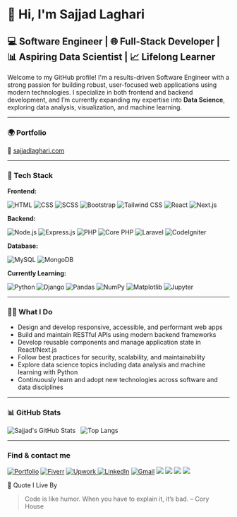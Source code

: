 # 👋 Hi, I'm Sajjad Laghari

## 💻 Software Engineer | 🌐 Full-Stack Developer | 📊 Aspiring Data Scientist | 📈 Lifelong Learner

Welcome to my GitHub profile! I'm a results-driven Software Engineer with a strong passion for building robust, user-focused web applications using modern technologies. I specialize in both frontend and backend development, and I’m currently expanding my expertise into **Data Science**, exploring data analysis, visualization, and machine learning.

---

### 🌍 Portfolio

🔗 [sajjadlaghari.com](https://sajjadlaghari.com)

---

### 🧠 Tech Stack

**Frontend:**

![HTML](https://img.shields.io/badge/-HTML5-E34F26?style=flat-square&logo=html5&logoColor=white)
![CSS](https://img.shields.io/badge/-CSS3-1572B6?style=flat-square&logo=css3)
![SCSS](https://img.shields.io/badge/-SCSS-CC6699?style=flat-square&logo=sass&logoColor=white)
![Bootstrap](https://img.shields.io/badge/-Bootstrap-563D7C?style=flat-square&logo=bootstrap)
![Tailwind CSS](https://img.shields.io/badge/-TailwindCSS-38B2AC?style=flat-square&logo=tailwind-css)
![React](https://img.shields.io/badge/-React-61DAFB?style=flat-square&logo=react)
![Next.js](https://img.shields.io/badge/-Next.js-000000?style=flat-square&logo=next.js)

**Backend:**

![Node.js](https://img.shields.io/badge/-Node.js-339933?style=flat-square&logo=node.js)
![Express.js](https://img.shields.io/badge/-Express.js-000000?style=flat-square&logo=express)
![PHP](https://img.shields.io/badge/-PHP-777BB4?style=flat-square&logo=php)
![Core PHP](https://img.shields.io/badge/-Core%20PHP-8892BF?style=flat-square&logo=php)
![Laravel](https://img.shields.io/badge/-Laravel-FF2D20?style=flat-square&logo=laravel)
![CodeIgniter](https://img.shields.io/badge/-CodeIgniter-EF4223?style=flat-square&logo=codeigniter)

**Database:**

![MySQL](https://img.shields.io/badge/-MySQL-4479A1?style=flat-square&logo=mysql)
![MongoDB](https://img.shields.io/badge/-MongoDB-47A248?style=flat-square&logo=mongodb)

**Currently Learning:**

![Python](https://img.shields.io/badge/-Python-3776AB?style=flat-square&logo=python)
![Django](https://img.shields.io/badge/-Django-092E20?style=flat-square&logo=django)
![Pandas](https://img.shields.io/badge/-Pandas-150458?style=flat-square&logo=pandas)
![NumPy](https://img.shields.io/badge/-NumPy-013243?style=flat-square&logo=numpy)
![Matplotlib](https://img.shields.io/badge/-Matplotlib-11557C?style=flat-square&logo=matplotlib)
![Jupyter](https://img.shields.io/badge/-Jupyter-F37626?style=flat-square&logo=jupyter)

---

### 👨‍💻 What I Do

- Design and develop responsive, accessible, and performant web apps
- Build and maintain RESTful APIs using modern backend frameworks
- Develop reusable components and manage application state in React/Next.js
- Follow best practices for security, scalability, and maintainability
- Explore data science topics including data analysis and machine learning with Python
- Continuously learn and adopt new technologies across software and data disciplines

---


### 📊 GitHub Stats

  ![Sajjad's GitHub Stats](https://github-readme-stats.vercel.app/api?username=sajjadlaghari&show_icons=true&theme=radical)  &nbsp; ![Top Langs](https://github-readme-stats.vercel.app/api/top-langs/?username=sajjadlaghari&layout=compact&theme=github_dark)

---
<h3>Find & contact me</h3>
<p>

 
  <a href="https://sajjadlaghari.com" target="_blank" rel="noopener noreferrer"><img alt="Portfolio" src="https://img.shields.io/badge/Portfolio-4CAF50?style=for-the-badge&logo=about-dot-me&logoColor=white" /></a> <a href="https://www.fiverr.com/creationcue" target="_blank"><img alt="Fiverr" src="https://img.shields.io/badge/Fiverr-1DBF73?style=for-the-badge&logo=fiverr&logoColor=white" /></a> <a href="https://www.upwork.com/freelancers/~014d273ba0b5a4466f" target="_blank" rel="noopener noreferrer"><img alt="Upwork" src="https://img.shields.io/badge/Upwork-6FDA44?style=for-the-badge&logo=upwork&logoColor=white" />
</a> <a href="https://www.linkedin.com/in/sajjadlaghari/"><img alt="LinkedIn" src="https://img.shields.io/badge/linkedin%20-%230077B5.svg?&style=for-the-badge&logo=linkedin&logoColor=white" target="_blank"></a> <a href="mailto:sajjadlaghari723@gmail.com">
 <img alt="Gmail" src="https://img.shields.io/badge/Gmail-D14836?style=for-the-badge&logo=gmail&logoColor=white" /></a> <a href="https://www.facebook.com/dev.sajjadsindhi/"><img src="https://img.shields.io/badge/Facebook-1877F2?style=for-the-badge&logo=facebook&logoColor=white" /></a> <a href="https://www.instagram.com/sajjad_sindhii/?utm_source=qr&r=nametag">
 <img src="https://img.shields.io/badge/Instagram-E4405F?style=for-the-badge&logo=Instagram&logoColor=white" /></a>  <a href="https://www.snapchat.com/add/sajjad_sindhii?share_id=yDdHMTiVIQ8&locale=en-PK"><img src="https://img.shields.io/badge/SnapChat-FFFC00?style=for-the-badge&logo=snapchat&logoColor=white" /></a> <a href="https://wa.me/923126995341"><img src="https://img.shields.io/badge/WhatsApp-25D366?style=for-the-badge&logo=whatsapp&logoColor=white" /></a>
 

</p>
📢 Quote I Live By
 
> Code is like humor. When you have to explain it, it’s bad. – Cory House

 
